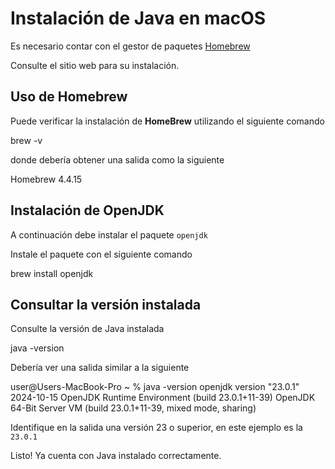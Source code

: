 # Instalación de Java en macOS

<warning>
    <p>
        Es necesario contar con el gestor de paquetes
        <a href="https://brew.sh/es/">Homebrew</a> 
    </p>
    <p>
        Consulte el sitio web para su instalación.
    </p>
</warning>

## Uso de Homebrew

Puede verificar la instalación de **HomeBrew** utilizando el siguiente comando

<code-block lang="console">brew -v</code-block>

donde debería obtener una salida como la siguiente

<code-block lang="plain text">Homebrew 4.4.15</code-block>

## Instalación de OpenJDK

A continuación debe instalar el paquete
<code>openjdk</code>

Instale el paquete con el siguiente comando

<code-block lang="console">brew install openjdk</code-block>

## Consultar la versión instalada

Consulte la versión de Java instalada

<code-block lang="console">java -version</code-block>

Debería ver una salida similar a la siguiente

<code-block lang="plain text">
user@Users-MacBook-Pro ~ % java -version    
openjdk version "23.0.1" 2024-10-15
OpenJDK Runtime Environment (build 23.0.1+11-39)
OpenJDK 64-Bit Server VM (build 23.0.1+11-39, mixed mode, sharing)
</code-block>

Identifique en la salida una versión
<shortcut>23</shortcut> o superior, en este ejemplo es la <code>23.0.1</code>

<note>
    <p>
        Listo! Ya cuenta con Java instalado correctamente.
    </p>
</note>